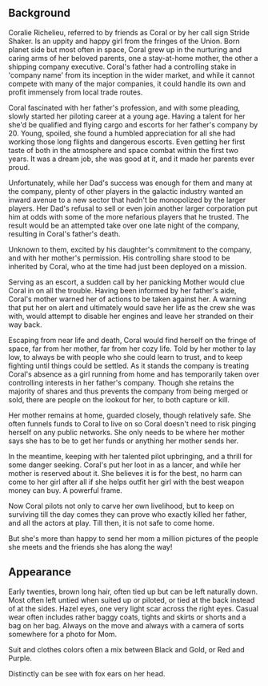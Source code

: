 ## Background
Coralie Richelieu, referred to by friends as Coral or by her call sign Stride Shaker. Is an uppity and happy girl from the fringes of the Union. Born planet side but most often in space, Coral grew up in the nurturing and caring arms of her beloved parents, one a stay-at-home mother, the other a shipping company executive. Coral's father had a controlling stake in 'company name' from its inception in the wider market, and while it cannot compete with many of the major companies, it could handle its own and profit immensely from local trade routes.

Coral fascinated with her father's profession, and with some pleading, slowly started her piloting career at a young age. Having a talent for her she'd be qualified and flying cargo and escorts for her father's company by 20. Young, spoiled, she found a humbled appreciation for all she had working those long flights and dangerous escorts. Even getting her first taste of both in the atmosphere and space combat within the first two years. It was a dream job, she was good at it, and it made her parents ever proud.

Unfortunately, while her Dad's success was enough for them and many at the company, plenty of other players in the galactic industry wanted an inward avenue to a new sector that hadn't be monopolized by the larger players. Her Dad's refusal to sell or even join another larger corporation put him at odds with some of the more nefarious players that he trusted. The result would be an attempted take over one late night of the company, resulting in Coral's father's death.

Unknown to them, excited by his daughter's commitment to the company, and with her mother's permission. His controlling share stood to be inherited by Coral, who at the time had just been deployed on a mission.

Serving as an escort, a sudden call by her panicking Mother would clue Coral in on all the trouble. Having been informed by her father's aide, Coral's mother warned her of actions to be taken against her. A warning that put her on alert and ultimately would save her life as the crew she was with, would attempt to disable her engines and leave her stranded on their way back.

Escaping from near life and death, Coral would find herself on the fringe of space, far from her mother, far from her cozy life. Told by her mother to lay low, to always be with people who she could learn to trust, and to keep fighting until things could be settled. As it stands the company is treating Coral's absence as a girl running from home and has temporarily taken over controlling interests in her father's company. Though she retains the majority of shares and thus prevents the company from being merged or sold, there are people on the lookout for her, to both capture or kill.

Her mother remains at home, guarded closely, though relatively safe. She often funnels funds to Coral to live on so Coral doesn't need to risk pinging herself on any public networks. She only needs to be where her mother says she has to be to get her funds or anything her mother sends her.

In the meantime, keeping with her talented pilot upbringing, and a thrill for some danger seeking. Coral's put her loot in as a lancer, and while her mother is reserved about it. She believes it is for the best, no harm can come to her girl after all if she helps outfit her girl with the best weapon money can buy. A powerful frame.

Now Coral pilots not only to carve her own livelihood, but to keep on surviving till the day comes they can prove who exactly killed her father, and all the actors at play. Till then, it is not safe to come home.

But she's more than happy to send her mom a million pictures of the people she meets and the friends she has along the way!


## Appearance
Early twenties, brown long hair, often tied up but can be left naturally down. Most often left untied when suited up or piloted, or tied at the back instead of at the sides. Hazel eyes, one very light scar across the right eyes. Casual wear often includes rather baggy coats, tights and skirts or shorts and a bag on her bag. Always on the move and always with a camera of sorts somewhere for a photo for Mom.

Suit and clothes colors often a mix between Black and Gold, or Red and Purple. 

Distinctly can be see with fox ears on her head. 

